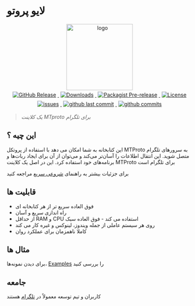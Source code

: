 # لایو پروتو

<p align = 'center'>
<img src = 'https://raw.githubusercontent.com/TakNone/LiveProto/master/docs/_images/logo.png' alt = 'logo' width = '180'/>
<br>
<a href = 'https://github.com/taknone/liveproto/releases'>
    <img alt = 'GitHub Release' src = 'https://img.shields.io/github/v/release/taknone/liveproto?include_prereleases&label=version&logo=github' style = 'margin : 4px'>
</a>
<a href = 'https://packagist.org/packages/taknone/liveproto'>
    <img alt = 'Downloads' src = 'https://img.shields.io/packagist/dt/taknone/liveproto?color=yellow&logo=composer' style = 'margin : 4px'>
</a>
<a href = 'https://packagist.org/packages/taknone/liveproto'>
    <img alt = 'Packagist Pre-release' src = 'https://img.shields.io/packagist/v/taknone/liveproto?color=maroon&include_prereleases&logo=composer' style = 'margin : 4px'>
</a>
<a href = 'https://packagist.org/packages/taknone/liveproto'>
    <img alt = 'License' src = 'https://img.shields.io/packagist/l/taknone/liveproto?logo=composer' style = 'margin : 4px'>
</a>
<a href = 'https://github.com/taknone/liveproto/issues'>
    <img alt = 'issues' src = 'https://img.shields.io/github/issues/taknone/liveproto?color=red&logo=github' style = 'margin : 4px'>
</a>
<a href = 'https://github.com/taknone/liveproto/commits/main'>
    <img alt = 'github last commit' src = 'https://img.shields.io/github/last-commit/taknone/liveproto?color=purple&logo=github' style = 'margin : 4px'>
</a>
<a href = 'https://github.com/taknone/liveproto/commits/main'>
    <img alt = 'github commits' src = 'https://img.shields.io/github/commit-activity/m/taknone/liveproto?color=teal&logo=github' style = 'margin : 4px'>
</a>
</p>

> *یک کلاینت MTproto برای تلگرام*

## این چیه ؟

این کتابخانه به شما امکان می دهد با استفاده از پروتکل MTProto به سرورهای تلگرام متصل شوید.  این انتقال اطلاعات را آسان‌تر می‌کند و می‌توان از آن برای ایجاد ربات‌ها و برنامه‌های خود استفاده کرد.  این در اصل یک کلاینت MTProto برای تلگرام است

 برای جزئیات بیشتر به راهنمای [شروعی سریع](en/quickstart.md) مراجعه کنید

## قابلیت ها

- فوق العاده سریع تر از هر کتابخانه ای
- راه اندازی سریع و آسان
- از حداقل RAM و CPU استفاده می کند - فوق العاده سبک
- روی هر سیستم عاملی از جمله ویندوز، لینوکس و غیره کار می کند
- کاملا ناهمزمان برای عملکرد روان

## مثال ها

برای دیدن نمونه‌ها، [Examples](en/examples.md) را بررسی کنید

## جامعه

کاربران و تیم توسعه معمولاً در [تلگرام](https://t.me/LiveProtoChat) هستند